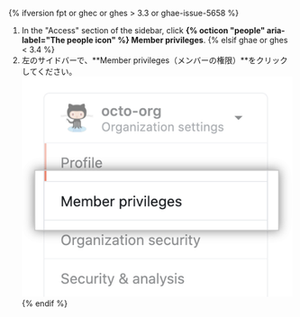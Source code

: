 {% ifversion fpt or ghec or ghes > 3.3 or ghae-issue-5658 %}
1. In the "Access" section of the sidebar, click **{% octicon "people" aria-label="The people icon" %} Member privileges**.
{% elsif ghae or ghes < 3.4 %}
4. 左のサイドバーで、**Member privileges（メンバーの権限）**をクリックしてください。 ![Org設定のメンバーの権限オプション](/assets/images/help/organizations/org-settings-member-privileges.png)
{% endif %}
